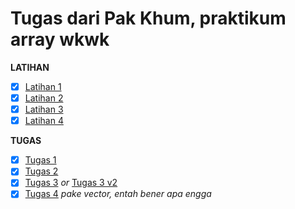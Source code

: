 # Tugas dari Pak Khum, praktikum array wkwk

**LATIHAN**

- [x] [Latihan 1](Latihan_1.cpp)
- [x] [Latihan 2](Latihan_2.cpp)
- [x] [Latihan 3](Latihan_3.cpp)
- [x] [Latihan 4](Latihan_4.cpp)

**TUGAS**

- [x] [Tugas 1](Tugas_1.cpp)
- [x] [Tugas 2](Tugas_2.cpp)
- [x] [Tugas 3](Tugas_3.cpp) _or_ [Tugas 3 v2](Tugas_3_v2.cpp)
- [x] [Tugas 4](Tugas_4.cpp) _pake vector, entah bener apa engga_
